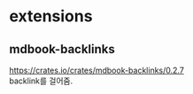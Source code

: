 # extensions

## mdbook-backlinks
https://crates.io/crates/mdbook-backlinks/0.2.7  
backlink를 걸어줌.

